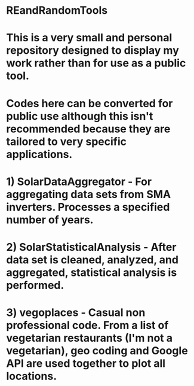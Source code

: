 # REandRandomTools
# This is a very small and personal repository designed to display my work rather than for use as a public tool. 
# Codes here can be converted for public use although this isn't recommended because they are tailored to very specific applications.
# 1) SolarDataAggregator - For aggregating data sets from SMA inverters. Processes a specified number of years.
# 2) SolarStatisticalAnalysis - After data set is cleaned, analyzed, and aggregated, statistical analysis is performed.
# 3) vegoplaces - Casual non professional code. From a list of vegetarian restaurants (I'm not a vegetarian), geo coding and Google API are used together to plot all locations. 
